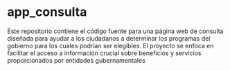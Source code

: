 # app_consulta
Este repositorio contiene el código fuente para una página web de consulta diseñada para ayudar a los ciudadanos a determinar los programas del gobierno para los cuales podrían ser elegibles. El proyecto se enfoca en facilitar el acceso a información crucial sobre beneficios y servicios proporcionados por entidades gubernamentales
